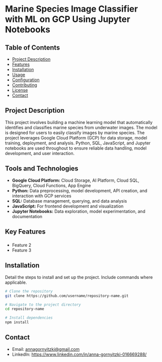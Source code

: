 # Marine Species Image Classifier with ML on GCP Using Jupyter Notebooks

## Table of Contents
- [Project Description](#projectdescription)
- [Features](#features)
- [Installation](#installation)
- [Usage](#usage)
- [Configuration](#configuration)
- [Contributing](#contributing)
- [License](#license)
- [Contact](#contact)

## Project Description
This project involves building a machine learning model that automatically identifies and classifies marine species from underwater images. The model is designed for users to easily classify images by marine species. The project leverages Google Cloud Platform (GCP) for data storage, model training, deployment, and analysis. Python, SQL, JavaScript, and Jupyter notebooks are used throughout to ensure reliable data handling, model development, and user interaction.

## Tools and Technologies
- **Google Cloud Platform:**
  Cloud Storage, AI Platform, Cloud SQL, BigQuery, Cloud Functions, App Engine
- **Python:**
  Data preprocessing, model development, API creation, and interaction with GCP services
- **SQL:**
  Database management, querying, and data analysis
- **JavaScript:**
  For frontend development and visualization
- **Jupyter Notebooks:**
  Data exploration, model experimentation, and documentation
  
## Key Features
### 
- Feature 2
- Feature 3

## Installation
Detail the steps to install and set up the project. Include commands where applicable.


```bash
# Clone the repository
git clone https://github.com/username/repository-name.git

# Navigate to the project directory
cd repository-name

# Install dependencies
npm install
```
## Contact
- Email: annagornyitzki@gmail.com
- LinkedIn: https://www.linkedin.com/in/anna-gornyitzki-016669288/
